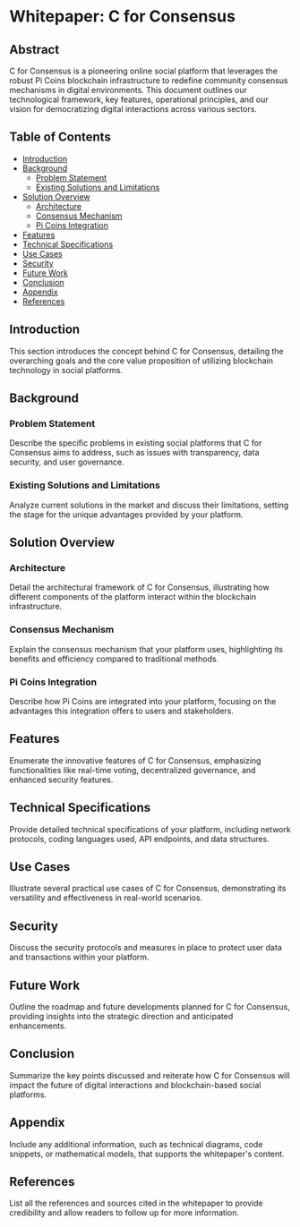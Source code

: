 # Whitepaper: C for Consensus

## Abstract

C for Consensus is a pioneering online social platform that leverages the robust Pi Coins blockchain infrastructure to redefine community consensus mechanisms in digital environments. This document outlines our technological framework, key features, operational principles, and our vision for democratizing digital interactions across various sectors.

## Table of Contents

- [Introduction](#introduction)
- [Background](#background)
  - [Problem Statement](#problem-statement)
  - [Existing Solutions and Limitations](#existing-solutions-and-limitations)
- [Solution Overview](#solution-overview)
  - [Architecture](#architecture)
  - [Consensus Mechanism](#consensus-mechanism)
  - [Pi Coins Integration](#pi-coins-integration)
- [Features](#features)
- [Technical Specifications](#technical-specifications)
- [Use Cases](#use-cases)
- [Security](#security)
- [Future Work](#future-work)
- [Conclusion](#conclusion)
- [Appendix](#appendix)
- [References](#references)

## Introduction

This section introduces the concept behind C for Consensus, detailing the overarching goals and the core value proposition of utilizing blockchain technology in social platforms.

## Background

### Problem Statement

Describe the specific problems in existing social platforms that C for Consensus aims to address, such as issues with transparency, data security, and user governance.

### Existing Solutions and Limitations

Analyze current solutions in the market and discuss their limitations, setting the stage for the unique advantages provided by your platform.

## Solution Overview

### Architecture

Detail the architectural framework of C for Consensus, illustrating how different components of the platform interact within the blockchain infrastructure.

### Consensus Mechanism

Explain the consensus mechanism that your platform uses, highlighting its benefits and efficiency compared to traditional methods.

### Pi Coins Integration

Describe how Pi Coins are integrated into your platform, focusing on the advantages this integration offers to users and stakeholders.

## Features

Enumerate the innovative features of C for Consensus, emphasizing functionalities like real-time voting, decentralized governance, and enhanced security features.

## Technical Specifications

Provide detailed technical specifications of your platform, including network protocols, coding languages used, API endpoints, and data structures.

## Use Cases

Illustrate several practical use cases of C for Consensus, demonstrating its versatility and effectiveness in real-world scenarios.

## Security

Discuss the security protocols and measures in place to protect user data and transactions within your platform.

## Future Work

Outline the roadmap and future developments planned for C for Consensus, providing insights into the strategic direction and anticipated enhancements.

## Conclusion

Summarize the key points discussed and reiterate how C for Consensus will impact the future of digital interactions and blockchain-based social platforms.

## Appendix

Include any additional information, such as technical diagrams, code snippets, or mathematical models, that supports the whitepaper's content.

## References

List all the references and sources cited in the whitepaper to provide credibility and allow readers to follow up for more information.


